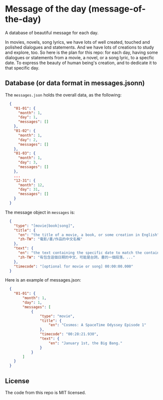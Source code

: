 # Message of the day (message-of-the-day)
A database of beautiful message for each day.

In movies, novels, song lyrics, we have lots of well created, touched and polished dialogues and statements.
And we have lots of creations to study and explore, too.
So here is the plan for this repo:
for each day, having some dialogues or statements from a movie, a novel, or a song lyric, to a specfic date.
To express the beauty of human being's creation, and to dedicate it to that specific day.

## Database (or data format in messages.jsonn)

The `messages.json` holds the overall data, as the following:

```json
  {
    "01-01": {
      "month": 1,
      "day": 1,
      "messages": []
    },
    "01-02": {
      "month": 1,
      "day": 2,
      "messages": []
    },
    "01-03": {
      "month": 1,
      "day": 3,
      "messages": []
    },
    ...
    "12-31": {
      "month": 12,
      "day": 31,
      "messages": []
    }
  }
```

The message object in `messages` is:

```json
  {
    "type": "[movie|book|song]",
    "title": {
      "en": "the title of a movie, a book, or some creation in English",
      "zh-TW": "電影/書/作品的中文名稱"
    },
    "text": {
      "en": "the text containing the specific date to match the containing object",
      "zh-TW": "有包含這個日期的中文，可能是台詞，書的一個段落，..."
    },
    "timecode": "[optional for movie or song] 00:00:00.000"
  }
```

Here is an example of messages.json:

```json
  {
    "01-01": {
        "month": 1,
        "day": 1,
        "messages": [
            {
                "type": "movie",
                "title": {
                    "en": "Cosmos: A SpaceTime Odyssey Episode 1"
                },
                "timecode": "00:28:21.930",
                "text": {
                    "en": "January 1st, the Big Bang."
                }
            }
        ]
    }
  }
```

## License

The code from this repo is MIT licensed.
